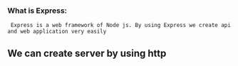 ### What is Express:
` Express is a web framework of Node js. By using Express we create api and web application very easily`

## We can create server by using http 
